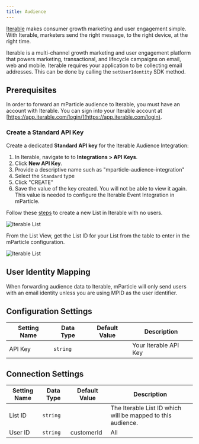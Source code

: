 ```yaml
---
title: Audience
---
```


[Iterable](https://www.iterable.com) makes consumer growth marketing and user engagement simple. With Iterable, marketers send the right message, to the right device, at the right time.


Iterable is a multi-channel growth marketing and user engagement platform that powers marketing, transactional, and lifecycle campaigns on email, web and mobile.  Iterable requires your application to be collecting email addresses.  This can be done by calling the `setUserIdentity` SDK method.

## Prerequisites

In order to forward an mParticle audience to Iterable, you must have an account with Iterable. You can sign into your Iterable account at [https://app.iterable.com/login/](https://app.iterable.com/login).

### Create a Standard API Key

Create a dedicated **Standard API key** for the Iterable Audience Integration:

1. In Iterable, navigate to to **Integrations > API Keys**.
2. Click **New API Key**.
3. Provide a descriptive name such as "mparticle-audience-integration"
4. Select the `Standard` type
5. Click "CREATE"
6. Save the value of the key created. You will not be able to view it again. This value is needed to configure the Iterable Event Integration in mParticle.

Follow these [steps](https://support.iterable.com/hc/en-us/articles/115000770906-Importing-User-Lists-) to create a new List in Iterable with no users.   

![Iterable List](/images/iterable-import-list1.png)

From the List View, get the List ID for your List from the table to enter in the mParticle configuration.

![Iterable List](/images/iterable-listid1.png)

## User Identity Mapping

When forwarding audience data to Iterable, mParticle will only send users with an email identity unless you are using MPID as the user identifier.

## Configuration Settings

Setting Name | Data Type | Default Value | Description 
|---|---|---|---
|API Key|`string` | | Your Iterable API Key|

## Connection Settings

Setting Name | Data Type | Default Value | Description
|---|---|---|---|
|List ID | `string` | | The Iterable List ID which will be mapped to this audience.|
|User ID | `string` | customerId | All| Select which user identity to forward to Iterable as your customer's user ID. |
